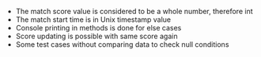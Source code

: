 - The match score value is considered to be a whole number, therefore int
- The match start time is in Unix timestamp value
- Console printing in methods is done for else cases
- Score updating is possible with same score again
- Some test cases without comparing data to check null conditions
